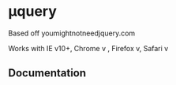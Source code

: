 # µquery

Based off youmightnotneedjquery.com

Works with 
IE v10+, Chrome v ,  Firefox v, Safari v

## Documentation

